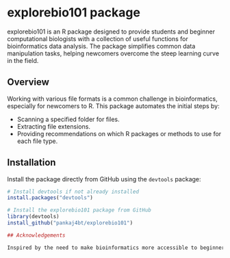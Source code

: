 # explorebio101 package

explorebio101 is an R package designed to provide students and beginner computational biologists with a collection of useful functions for bioinformatics data analysis. The package simplifies common data manipulation tasks, helping newcomers overcome the steep learning curve in the field.


## Overview

Working with various file formats is a common challenge in bioinformatics, especially for newcomers to R. This package automates the initial steps by:

- Scanning a specified folder for files.
- Extracting file extensions.
- Providing recommendations on which R packages or methods to use for each file type.

## Installation

Install the package directly from GitHub using the `devtools` package:

```R
# Install devtools if not already installed
install.packages("devtools")

# Install the explorebio101 package from GitHub
library(devtools)
install_github("pankaj4bt/explorebio101")

## Acknowledgements

Inspired by the need to make bioinformatics more accessible to beginners.